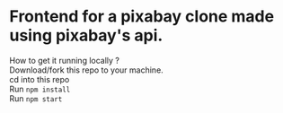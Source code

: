 # Frontend for a pixabay clone made using pixabay's api.
How to get it running locally ? <br>
Download/fork this repo to your machine. <br>
cd into this repo <br>
Run `npm install` <br>
Run `npm start`
